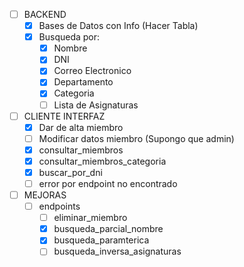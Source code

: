- [ ] BACKEND
    - [x] Bases de Datos con Info   (Hacer Tabla)
    - [x] Busqueda por:
        - [x] Nombre
        - [x] DNI
        - [x]  Correo Electronico
        - [x]  Departamento
        - [x] Categoria
        - [ ] Lista de Asignaturas

- [ ] CLIENTE INTERFAZ 
    - [x] Dar de alta miembro
    - [ ] Modificar datos miembro        (Supongo que admin)
    - [x] consultar_miembros
    - [x] consultar_miembros_categoria
    - [x] buscar_por_dni
    - [ ] error por endpoint no encontrado

- [ ] MEJORAS
    - [ ] endpoints
        - [ ] eliminar_miembro
        - [x] busqueda_parcial_nombre
        - [x] busqueda_paramterica
        - [ ] busqueda_inversa_asignaturas